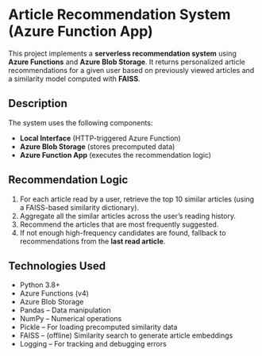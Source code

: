# Article Recommendation System (Azure Function App)

This project implements a **serverless recommendation system** using **Azure Functions** and **Azure Blob Storage**. It returns personalized article recommendations for a given user based on previously viewed articles and a similarity model computed with **FAISS**.

## Description

The system uses the following components:

- **Local Interface** (HTTP-triggered Azure Function)
- **Azure Blob Storage** (stores precomputed data)
- **Azure Function App** (executes the recommendation logic)

## Recommendation Logic

1. For each article read by a user, retrieve the top 10 similar articles (using a FAISS-based similarity dictionary).
2. Aggregate all the similar articles across the user’s reading history.
3. Recommend the articles that are most frequently suggested.
4. If not enough high-frequency candidates are found, fallback to recommendations from the **last read article**.

## Technologies Used

- Python 3.8+
- Azure Functions (v4)
- Azure Blob Storage
- Pandas – Data manipulation
- NumPy – Numerical operations
- Pickle – For loading precomputed similarity data
- FAISS – (offline) Similarity search to generate article embeddings
- Logging – For tracking and debugging errors
